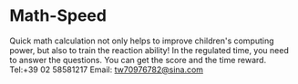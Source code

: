 # Math-Speed
Quick math calculation not only helps to improve children's computing power, but also to train the reaction ability! In the regulated time, you need to answer the questions. You can get the score and the time reward.
Tel:+39 02 58581217
Email: tw70976782@sina.com
